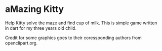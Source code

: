 # aMazing Kitty

Help Kitty solve the maze and find cup of milk.
This is simple game written in dart for my three years old child.

Credit for some graphics goes to their coressponding authors from openclipart.org.

